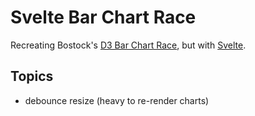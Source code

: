 # Svelte Bar Chart Race

Recreating Bostock's [D3 Bar Chart Race](https://observablehq.com/@d3/bar-chart-race), but with [Svelte](https://svelte.dev/).

## Topics

- debounce resize (heavy to re-render charts)
